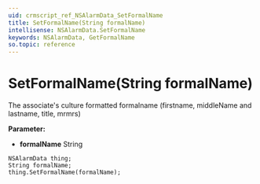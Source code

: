 ```yaml
---
uid: crmscript_ref_NSAlarmData_SetFormalName
title: SetFormalName(String formalName)
intellisense: NSAlarmData.SetFormalName
keywords: NSAlarmData, GetFormalName
so.topic: reference
---
```


# SetFormalName(String formalName)

The associate's culture formatted formalname (firstname, middleName and lastname, title, mrmrs)

**Parameter:** 
 - **formalName** String

```crmscript
NSAlarmData thing;
String formalName;
thing.SetFormalName(formalName);
```

